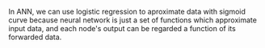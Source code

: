 In ANN, we can use logistic regression to aproximate data with sigmoid curve because neural network is just a set of functions which approximate input data, and each node's output can be regarded a function of its forwarded data. 

